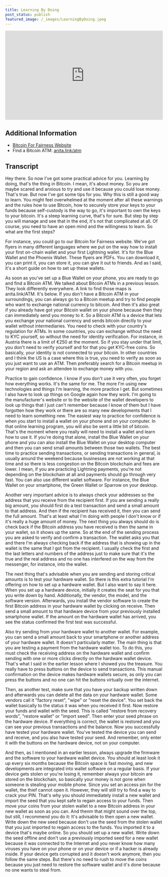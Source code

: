 ```yaml
---
title: Learning By Doing
post_status: publish
featured_image: /_images/LearningByDoing.jpeg
---
```


<div style="padding:56.25% 0 0 0;position:relative;"><iframe src="https://player.vimeo.com/video/840868511?badge=0&amp;autopause=0&amp;player_id=0&amp;app_id=58479" frameborder="0" allow="autoplay; fullscreen; picture-in-picture" allowfullscreen style="position:absolute;top:0;left:0;width:100%;height:100%;" title="064 Learning by Doing"></iframe></div>

<div style="margin-bottom:30px;"></div>

## Additional Information
* [Bitcoin For Fairness Website](https://bffbtc.org/)
* Find a Bitcoin ATM: [anita.link/atm](https://anita.link/atm)

## Transcript

Hey there. So now I've got some practical advice for you. Learning by doing, that's the thing in Bitcoin. I mean, it's about money. So you are maybe scared and anxious to try and use it because you could lose money. That's true. But now I've got some tips for you. Why this is still a good way to learn. You might feel overwhelmed at the moment after all these warnings and the rules how to use Bitcoin, how to securely store your keys to your funds because self-custody is the way to go, it's important to own the keys to your bitcoin. It's a steep learning curve, that's for sure. But step by step you will manage and see that in the end, it's not that complicated at all. Of course, you need to have an open mind and the willingness to learn. So what are the first steps? 

For instance, you could go to our Bitcoin for Fairness website. We've got flyers in many different languages where we put on the way how to install your first on-chain wallet and your first Lightning wallet. It's for the Blue Wallet and the Phoenix Wallet. These flyers are PDFs. You can download it, you can print it, you can store it, you can give it out to friends. And as I said, it's a short guide on how to set up these wallets. 

As soon as you've set up a Blue Wallet on your phone, you are ready to go and find a Bitcoin ATM. We talked about Bitcoin ATMs in a previous lesson. They look differently everywhere. A link to find those maps is anita.link/ATM. It's below. If you don't have a Bitcoin ATM in your surroundings, you can always go to a Bitcoin meetup and try to find people who want to exchange national currency to bitcoin. And then it's also great if you already have got your Bitcoin wallet on your phone because then they can immediately send you money to it. So a Bitcoin ATM is a device that lets you exchange your national currency and sends bitcoin directly to your wallet without intermediaries. You need to check with your country's regulation for ATMs. In some countries, you can exchange without the need to KYC yourself, so without the need for identity verification. For instance, in Austria there is a limit of €250 at the moment. So if you stay under that limit, you don't need to verify yourself and for that you get KYC-free coins. So basically, your identity is not connected to your bitcoin. In other countries and I think the US is a case where this is true, you need to verify as soon as you just want to use an ATM. Then preferably search for a Bitcoin meetup in your region and ask an attendee to exchange money with you. 

Practice to gain confidence. I know if you don't use it very often, you forget how everything works. It's the same for me. The more I'm using new technologies and things I'm learning, the more practice I get. But sometimes I also have to look up things on Google again how they work. I'm going to the manufacturer's website or to the website of the wallet developers to look up things that I just can't remember because I know of them but I have forgotten how they work or there are so many new developments that I need to learn something new. The easiest way to practice for confidence is when you start to install a wallet on your phone and on your computer. In that online learning program, you will also be sent a little bit of bitcoin. That's the moment where you really will need to install a wallet and learn how to use it. If you're doing that alone, install the Blue Wallet on your phone and you can also install the Blue Wallet on your desktop computer and then you can send small amounts between those two wallets. The best time to practice sending transactions, or sending transactions in general, is usually around the weekend because businesses are not working at that time and so there is less congestion on the Bitcoin blockchain and fees are lower. I mean, if you are practicing Lightning payments, you're not depending on the blockchain at all and payments should go through very fast. You can also use different wallet software. For instance, the Blue Wallet on your smartphone, the Green Wallet or Sparrow on your desktop. 

Another very important advice is to always check your addresses so the address that you receive from the recipient first. If you are sending a really big amount, you should first do a test transaction and send a small amount to that address. And then if the recipient has received it, then you can send the full amount. That's at least what I'm doing with people I don't know or if it's really a huge amount of money. The next thing you always should do is check back if the Bitcoin address you have received is then the same in your wallet, so it shows up the same. So at the end of the sending process you are asked to verify and confirm a transaction. The wallet asks you that and there I'm always checking back if the address that is showing up in the wallet is the same that I got from the recipient. I usually check the first and the last letters and numbers of the address just to make sure that it's the true and the real address and no one has interfered on the way from the messenger, for instance, into the wallet. 

The next thing that's advisable when you are sending and storing critical amounts is to test your hardware wallet. So there is this extra tutorial I'm offering on how to set up a hardware wallet. But I also want to say it here. When you set up a hardware device, initially it creates the seat for you that you write down by hand. Additionally, the vendor, the model, and the software version. Afterwards, you install the vendor software to create the first Bitcoin address in your hardware wallet by clicking on receive. Then send a small amount to that hardware device from your previously installed smartphone wallet. If the amount on the hardware wallet has arrived, you see the status confirmed the first test was successful. 

Also try sending from your hardware wallet to another wallet. For example, you can send a small amount back to your smartphone or another address of your hardware wallet. It doesn't particularly matter. The main thing is that you are testing a payment from the hardware wallet too. To do this, you must check the receiving address on the hardware wallet and confirm sending with one or more clicks directly on the hardware wallet device. That's what I said in the earlier lesson where I showed you the treasure. You really have to press buttons on the device to send transactions. This manual confirmation on the device makes hardware wallets secure, as only you can press the buttons and no one can hit the buttons virtually over the internet. 

Then, as another test, make sure that you have your backup written down and afterwards you can delete all the data on your hardware wallet. Some vendors call it "factory reset", "wipe" or "reset the device". You set back the wallet basically to the status it was when you received it first. Now restore your funds and wallet with the seed. This is called "restore from recovery words", "restore wallet" or "import seed". Then enter your seed phrase on the hardware device. If everything is correct, the wallet is restored and you can see your previous transactions and the balance. Now you successfully have tested your hardware wallet. You've tested the device you can send and receive, and you also have tested your seed. And remember, only enter it with the buttons on the hardware device, not on your computer. 

And then, as I mentioned in an earlier lesson, always upgrade the firmware and the software to your hardware wallet device. You should at least look it up every six months because the Bitcoin space is fast moving, and new developments are integrated into wallet software on a regular basis. If your device gets stolen or you're losing it, remember always your bitcoin are stored on the blockchain, so basically your money is not gone when someone is stealing your mobile phone. Since you set an access pin for the wallet, the thief cannot open it. However, they will still try to find a way to crack your PIN. That's why you should immediately install a new wallet and import the seed that you kept safe to regain access to your funds. Then move your coins from your stolen wallet to a new Bitcoin address in your new wallet as soon as you can. And thenm that might sound over the top, but still, I recommend you do it: It's advisable to then open a new wallet. Write down the new seed because don't use the seed from the stolen wallet that you just imported to regain access to the funds. You imported it to a device that's maybe online. So you should set up a new wallet. Write down the seed offline and don't use a previously imported seed for a new wallet because it was connected to the Internet and you never know how many viruses you have on your phone or on your device or if a hacker is already inside. If your device gets corrupted and it doesn't work anymore, then you follow the same steps. But there's no need to rush to move the coins because you just need to restore the software wallet and it's done because no one wants to steal from.
